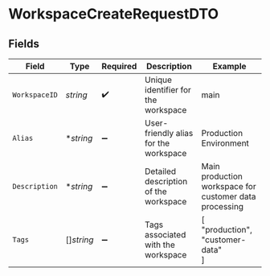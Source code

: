 # WorkspaceCreateRequestDTO


## Fields

| Field                                                  | Type                                                   | Required                                               | Description                                            | Example                                                |
| ------------------------------------------------------ | ------------------------------------------------------ | ------------------------------------------------------ | ------------------------------------------------------ | ------------------------------------------------------ |
| `WorkspaceID`                                          | *string*                                               | :heavy_check_mark:                                     | Unique identifier for the workspace                    | main                                                   |
| `Alias`                                                | **string*                                              | :heavy_minus_sign:                                     | User-friendly alias for the workspace                  | Production Environment                                 |
| `Description`                                          | **string*                                              | :heavy_minus_sign:                                     | Detailed description of the workspace                  | Main production workspace for customer data processing |
| `Tags`                                                 | []*string*                                             | :heavy_minus_sign:                                     | Tags associated with the workspace                     | [<br/>"production",<br/>"customer-data"<br/>]          |